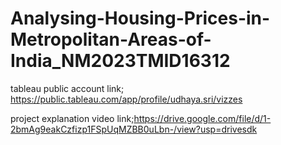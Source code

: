 # Analysing-Housing-Prices-in-Metropolitan-Areas-of-India_NM2023TMID16312

tableau public account link; https://public.tableau.com/app/profile/udhaya.sri/vizzes

project explanation video link;https://drive.google.com/file/d/1-2bmAg9eakCzfizp1FSpUqMZBB0uLbn-/view?usp=drivesdk
